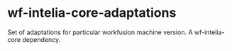 # wf-intelia-core-adaptations
Set of adaptations for particular workfusion machine version. A wf-intelia-core dependency.
